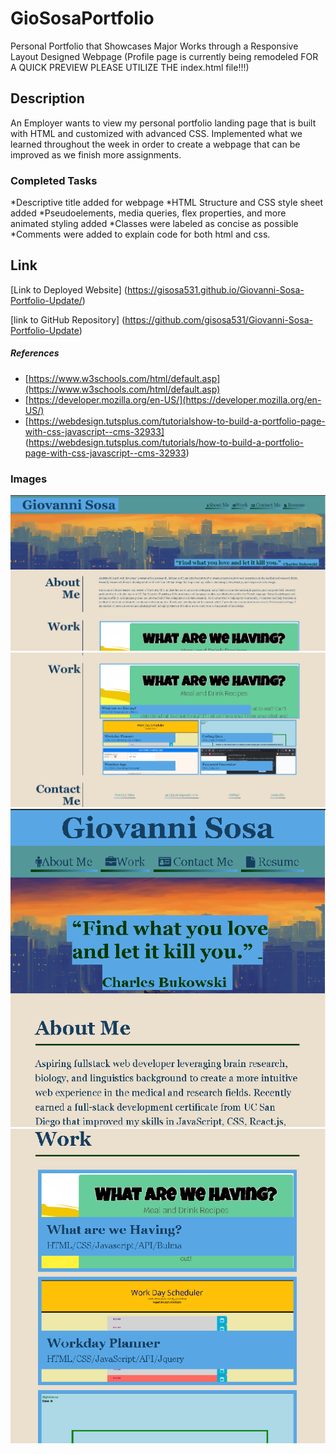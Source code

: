 # GioSosaPortfolio
Personal Portfolio that Showcases Major Works through a Responsive Layout Designed Webpage
(Profile page is currently being remodeled
FOR A QUICK PREVIEW PLEASE UTILIZE THE index.html file!!!)
## Description
An Employer wants to view my personal portfolio landing page that is built with HTML and customized with advanced CSS. Implemented what we learned  throughout the week in order to create a webpage that can be improved as we finish more assignments.

### Completed Tasks
*Descriptive title added for webpage
*HTML Structure and CSS style sheet added
*Pseudoelements, media queries, flex properties, and more animated styling added
*Classes were labeled as concise as possible
*Comments were added to explain code for both html and css.

## Link
[Link to Deployed Website] (https://gisosa531.github.io/Giovanni-Sosa-Portfolio-Update/)

[link to GitHub Repository] (https://github.com/gisosa531/Giovanni-Sosa-Portfolio-Update)


##### References
* [https://www.w3schools.com/html/default.asp](https://www.w3schools.com/html/default.asp)
* [https://developer.mozilla.org/en-US/](https://developer.mozilla.org/en-US/)
* [https://webdesign.tutsplus.com/tutorialshow-to-build-a-portfolio-page-with-css-javascript--cms-32933] (https://webdesign.tutsplus.com/tutorials/how-to-build-a-portfolio-page-with-css-javascript--cms-32933)

### Images
<img src="./assets/images/MainPage.png" alt="Screenshot of Webpage">
<img src="./assets/images/SecondPage.png" alt="Screenshot of Webpage">
<img src="./assets/images/MainShort.png" alt="Screenshot of Webpage">
<img src="./assets/images/SecondShort.png" alt="Screenshot of Webpage">